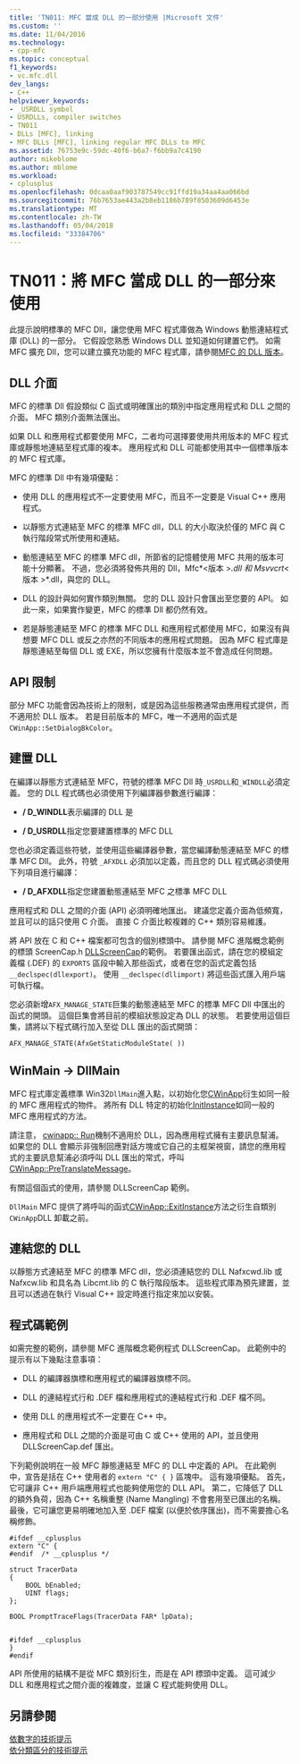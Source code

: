 ```yaml
---
title: 'TN011: MFC 當成 DLL 的一部分使用 |Microsoft 文件'
ms.custom: ''
ms.date: 11/04/2016
ms.technology:
- cpp-mfc
ms.topic: conceptual
f1_keywords:
- vc.mfc.dll
dev_langs:
- C++
helpviewer_keywords:
- _USRDLL symbol
- USRDLLs, compiler switches
- TN011
- DLLs [MFC], linking
- MFC DLLs [MFC], linking regular MFC DLLs to MFC
ms.assetid: 76753e9c-59dc-40f6-b6a7-f6bb9a7c4190
author: mikeblome
ms.author: mblome
ms.workload:
- cplusplus
ms.openlocfilehash: 0dcaa0aaf903787549cc91ffd19a34aa4aa066bd
ms.sourcegitcommit: 76b7653ae443a2b8eb1186b789f8503609d6453e
ms.translationtype: MT
ms.contentlocale: zh-TW
ms.lasthandoff: 05/04/2018
ms.locfileid: "33384706"
---
```

# <a name="tn011-using-mfc-as-part-of-a-dll"></a>TN011：將 MFC 當成 DLL 的一部分來使用
此提示說明標準的 MFC Dll，讓您使用 MFC 程式庫做為 Windows 動態連結程式庫 (DLL) 的一部分。 它假設您熟悉 Windows DLL 並知道如何建置它們。 如需 MFC 擴充 Dll，您可以建立擴充功能的 MFC 程式庫，請參閱[MFC 的 DLL 版本](../mfc/tn033-dll-version-of-mfc.md)。  
  
## <a name="dll-interfaces"></a>DLL 介面  
 MFC 的標準 Dll 假設類似 C 函式或明確匯出的類別中指定應用程式和 DLL 之間的介面。 MFC 類別介面無法匯出。  
  
 如果 DLL 和應用程式都要使用 MFC，二者均可選擇要使用共用版本的 MFC 程式庫或靜態地連結至程式庫的複本。 應用程式和 DLL 可能都使用其中一個標準版本的 MFC 程式庫。  
  
 MFC 的標準 Dll 中有幾項優點：  
  
-   使用 DLL 的應用程式不一定要使用 MFC，而且不一定要是 Visual C++ 應用程式。  
  
-   以靜態方式連結至 MFC 的標準 MFC dll，DLL 的大小取決於僅的 MFC 與 C 執行階段常式所使用和連結。  
  
-   動態連結至 MFC 的標準 MFC dll，所節省的記憶體使用 MFC 共用的版本可能十分顯著。 不過，您必須將發佈共用的 Dll，Mfc*\<版本 >*.dll 和 Msvvcrt*\<版本 >*.dll，與您的 DLL。  
  
-   DLL 的設計與如何實作類別無關。 您的 DLL 設計只會匯出至您要的 API。 如此一來，如果實作變更，MFC 的標準 Dll 都仍然有效。  
  
-   若是靜態連結至 MFC 的標準 MFC DLL 和應用程式都使用 MFC，如果沒有與想要 MFC DLL 或反之亦然的不同版本的應用程式問題。 因為 MFC 程式庫是靜態連結至每個 DLL 或 EXE，所以您擁有什麼版本並不會造成任何問題。  
  
## <a name="api-limitations"></a>API 限制  
 部分 MFC 功能會因為技術上的限制，或是因為這些服務通常由應用程式提供，而不適用於 DLL 版本。 若是目前版本的 MFC，唯一不適用的函式是 `CWinApp::SetDialogBkColor`。  
  
## <a name="building-your-dll"></a>建置 DLL  
 在編譯以靜態方式連結至 MFC，符號的標準 MFC Dll 時`_USRDLL`和`_WINDLL`必須定義。 您的 DLL 程式碼也必須使用下列編譯器參數進行編譯：  
  
- **/ D_WINDLL**表示編譯的 DLL 是  
  
- **/ D_USRDLL**指定您要建置標準的 MFC DLL  
  
 您也必須定義這些符號，並使用這些編譯器參數，當您編譯動態連結至 MFC 的標準 MFC Dll。 此外，符號 `_AFXDLL` 必須加以定義，而且您的 DLL 程式碼必須使用下列項目進行編譯：  
  
- **/ D_AFXDLL**指定您建置動態連結至 MFC 之標準 MFC DLL  
  
 應用程式和 DLL 之間的介面 (API) 必須明確地匯出。 建議您定義介面為低頻寬，並且可以的話只使用 C 介面。 直接 C 介面比較複雜的 C++ 類別容易維護。  
  
 將 API 放在 C 和 C++ 檔案都可包含的個別標頭中。 請參閱 MFC 進階概念範例的標頭 ScreenCap.h [DLLScreenCap](../visual-cpp-samples.md)的範例。 若要匯出函式，請在您的模組定義檔 (.DEF) 的 `EXPORTS` 區段中輸入那些函式，或者在您的函式定義包括 `__declspec(dllexport)`。 使用 `__declspec(dllimport)` 將這些函式匯入用戶端可執行檔。  
  
 您必須新增`AFX_MANAGE_STATE`巨集的動態連結至 MFC 的標準 MFC Dll 中匯出的函式的開頭。 這個巨集會將目前的模組狀態設定為 DLL 的狀態。 若要使用這個巨集，請將以下程式碼行加入至從 DLL 匯出的函式開頭：  
  
 `AFX_MANAGE_STATE(AfxGetStaticModuleState( ))`  
  
## <a name="winmain---dllmain"></a>WinMain -> DllMain  
 MFC 程式庫定義標準 Win32`DllMain`進入點，以初始化您[CWinApp](../mfc/reference/cwinapp-class.md)衍生如同一般的 MFC 應用程式的物件。 將所有 DLL 特定的初始化[InitInstance](../mfc/reference/cwinapp-class.md#initinstance)如同一般的 MFC 應用程式的方法。  
  
 請注意， [cwinapp:: Run](../mfc/reference/cwinapp-class.md#run)機制不適用於 DLL，因為應用程式擁有主要訊息幫浦。 如果您的 DLL 會顯示非強制回應對話方塊或它自己的主框架視窗，請您的應用程式的主要訊息幫浦必須呼叫 DLL 匯出的常式，呼叫[CWinApp::PreTranslateMessage](../mfc/reference/cwinapp-class.md#pretranslatemessage)。  
  
 有關這個函式的使用，請參閱 DLLScreenCap 範例。  
  
 `DllMain` MFC 提供了將呼叫的函式[CWinApp::ExitInstance](../mfc/reference/cwinapp-class.md#exitinstance)方法之衍生自類別`CWinApp`DLL 卸載之前。  
  
## <a name="linking-your-dll"></a>連結您的 DLL  
 以靜態方式連結至 MFC 的標準 MFC dll，您必須連結您的 DLL Nafxcwd.lib 或 Nafxcw.lib 和具名為 Libcmt.lib 的 C 執行階段版本。 這些程式庫為預先建置，並且可以透過在執行 Visual C++ 設定時進行指定來加以安裝。  
  
## <a name="sample-code"></a>程式碼範例  
 如需完整的範例，請參閱 MFC 進階概念範例程式 DLLScreenCap。 此範例中的提示有以下幾點注意事項：  
  
-   DLL 的編譯器旗標和應用程式的編譯器旗標不同。  
  
-   DLL 的連結程式行和 .DEF 檔和應用程式的連結程式行和 .DEF 檔不同。  
  
-   使用 DLL 的應用程式不一定要在 C++ 中。  
  
-   應用程式和 DLL 之間的介面是可由 C 或 C++ 使用的 API，並且使用 DLLScreenCap.def 匯出。  
  
 下列範例說明在一般 MFC 靜態連結至 MFC 的 DLL 中定義的 API。 在此範例中，宣告是括在 C++ 使用者的 `extern "C" { }` 區塊中。 這有幾項優點。 首先，它可讓非 C++ 用戶端應用程式也能夠使用您的 DLL API。 第二，它降低了 DLL 的額外負荷，因為 C++ 名稱重整 (Name Mangling) 不會套用至已匯出的名稱。 最後，它可讓您更易明確地加入至 .DEF 檔案 (以便於依序匯出)，而不需要擔心名稱修飾。  
  
```  
#ifdef __cplusplus  
extern "C" {  
#endif  /* __cplusplus */  
 
struct TracerData  
{  
    BOOL bEnabled;  
    UINT flags;  
};  
 
BOOL PromptTraceFlags(TracerData FAR* lpData);

 
#ifdef __cplusplus  
}  
#endif  
```  
  
 API 所使用的結構不是從 MFC 類別衍生，而是在 API 標頭中定義。 這可減少 DLL 和應用程式之間介面的複雜度，並讓 C 程式能夠使用 DLL。  
  
## <a name="see-also"></a>另請參閱  
 [依數字的技術提示](../mfc/technical-notes-by-number.md)   
 [依分類區分的技術提示](../mfc/technical-notes-by-category.md)

